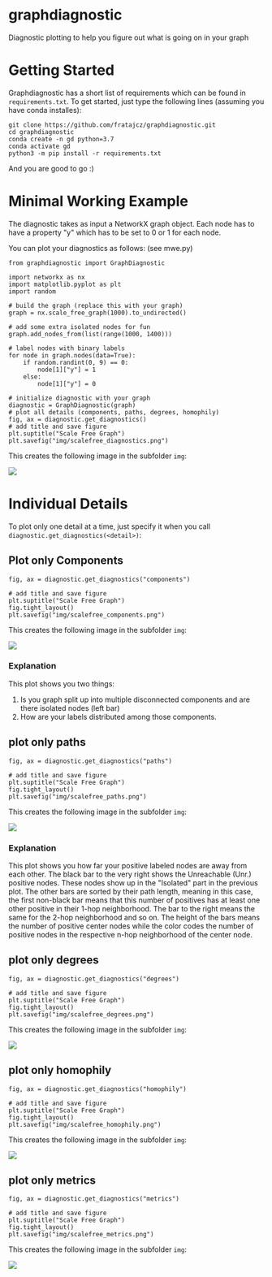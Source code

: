 # graphdiagnostic
Diagnostic plotting to help you figure out what is going on in your graph


# Getting Started

Graphdiagnostic has a short list of requirements which can be found in `requirements.txt`. 
To get started, just type the following lines (assuming you have conda installes):

```
git clone https://github.com/fratajcz/graphdiagnostic.git
cd graphdiagnostic
conda create -n gd python=3.7
conda activate gd
python3 -m pip install -r requirements.txt
```

And you are good to go :)

# Minimal Working Example

The diagnostic takes as input a NetworkX graph object.
Each node has to have a property "y" which has to be set to 0 or 1 for each node.

You can plot your diagnostics as follows: (see mwe.py)

```
from graphdiagnostic import GraphDiagnostic

import networkx as nx
import matplotlib.pyplot as plt
import random

# build the graph (replace this with your graph)
graph = nx.scale_free_graph(1000).to_undirected()

# add some extra isolated nodes for fun
graph.add_nodes_from(list(range(1000, 1400)))

# label nodes with binary labels
for node in graph.nodes(data=True):
    if random.randint(0, 9) == 0:
        node[1]["y"] = 1
    else:
        node[1]["y"] = 0

# initialize diagnostic with your graph
diagnostic = GraphDiagnostic(graph)
# plot all details (components, paths, degrees, homophily)
fig, ax = diagnostic.get_diagnostics()
# add title and save figure
plt.suptitle("Scale Free Graph")
plt.savefig("img/scalefree_diagnostics.png")
```

This creates the following image in the subfolder `img`:

![](img/scalefree_diagnostics.png?raw=true)

# Individual Details 

To plot only one detail at a time, just specify it when you call `diagnostic.get_diagnostics(<detail>)`:

## Plot only Components
```
fig, ax = diagnostic.get_diagnostics("components")

# add title and save figure
plt.suptitle("Scale Free Graph")
fig.tight_layout()
plt.savefig("img/scalefree_components.png")
```

This creates the following image in the subfolder `img`:

![](img/scalefree_components.png?raw=true)

### Explanation

This plot shows you two things:
1. Is you graph split up into multiple disconnected components and are there isolated nodes (left bar)
2. How are your labels distributed among those components.


## plot only paths
```
fig, ax = diagnostic.get_diagnostics("paths")

# add title and save figure
plt.suptitle("Scale Free Graph")
fig.tight_layout()
plt.savefig("img/scalefree_paths.png")
```

This creates the following image in the subfolder `img`:

![](img/scalefree_paths.png?raw=true)

### Explanation

This plot shows you how far your positive labeled nodes are away from each other.
The black bar to the very right shows the Unreachable (Unr.) positive nodes. These nodes show up in the "Isolated" part in the previous plot.
The other bars are sorted by their path length, meaning in this case, the first non-black bar means that this number of positives has at least one other positive in their 1-hop neighborhood. The bar to the right means the same for the 2-hop neighborhood and so on. 
The height of the bars means the number of positive center nodes while the color codes the number of positive nodes in the respective n-hop neighborhood of the center node.


## plot only degrees
```
fig, ax = diagnostic.get_diagnostics("degrees")

# add title and save figure
plt.suptitle("Scale Free Graph")
fig.tight_layout()
plt.savefig("img/scalefree_degrees.png")
```

This creates the following image in the subfolder `img`:

![](img/scalefree_degrees.png?raw=true)


## plot only homophily
```
fig, ax = diagnostic.get_diagnostics("homophily")

# add title and save figure
plt.suptitle("Scale Free Graph")
fig.tight_layout()
plt.savefig("img/scalefree_homophily.png")
```

This creates the following image in the subfolder `img`:

![](img/scalefree_homophily.png?raw=true)


## plot only metrics
```
fig, ax = diagnostic.get_diagnostics("metrics")

# add title and save figure
plt.suptitle("Scale Free Graph")
fig.tight_layout()
plt.savefig("img/scalefree_metrics.png")
```

This creates the following image in the subfolder `img`:

![](img/scalefree_metrics.png?raw=true)
